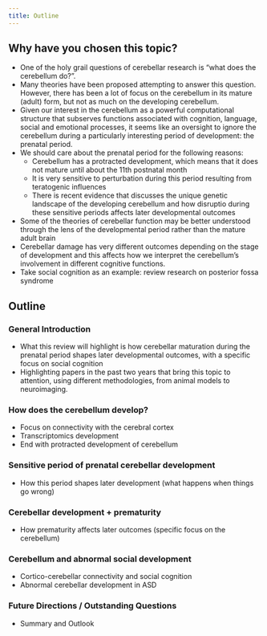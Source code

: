 ```yaml
---
title: Outline
---
```


## Why have you chosen this topic? 
* One of the holy grail questions of cerebellar research is “what does the cerebellum do?”. 
* Many theories have been proposed attempting to answer this question. However, there has been a lot of focus on the cerebellum in its mature (adult) form, but not as much on the developing cerebellum. 
* Given our interest in the cerebellum as a powerful computational structure that subserves functions associated with cognition, language, social and emotional processes, it seems like an oversight to ignore the cerebellum during a particularly interesting period of development: the prenatal period. 
* We should care about the prenatal period for the following reasons: 
    * Cerebellum has a protracted development, which means that it does not mature until about the 11th postnatal month
    *  It is very sensitive to perturbation during this period resulting from teratogenic influences
    * There is recent evidence that discusses the unique genetic landscape of the developing cerebellum and how disruptio
    during these sensitive periods affects later developmental outcomes
* Some of the theories of cerebellar function may be better understood through the lens of the developmental period rather than the mature adult brain
* Cerebellar damage has very different outcomes depending on the stage of development and this affects how we interpret the cerebellum’s involvement in different cognitive functions. 
* Take social cognition as an example: review research on posterior fossa syndrome  

## Outline
### General Introduction
* What this review will highlight is how cerebellar maturation during the prenatal period shapes later developmental outcomes, with a specific focus on social cognition
* Highlighting papers in the past two years that bring this topic to attention, using different methodologies, from animal models to neuroimaging. 

### How does the cerebellum develop? 
* Focus on connectivity with the cerebral cortex
* Transcriptomics development
* End with protracted development of cerebellum

### Sensitive period of prenatal cerebellar development
* How this period shapes later development (what happens when things go wrong)

### Cerebellar development + prematurity
* How prematurity affects later outcomes (specific focus on the cerebellum)

### Cerebellum and abnormal social development
* Cortico-cerebellar connectivity and social cognition
* Abnormal cerebellar development in ASD

### Future Directions / Outstanding Questions
* Summary and Outlook
